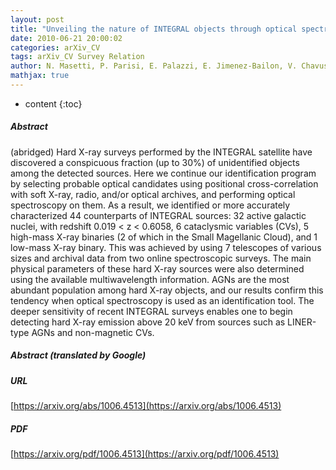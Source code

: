 ```yaml
---
layout: post
title: "Unveiling the nature of INTEGRAL objects through optical spectroscopy. VIII. Identification of 44 newly detected hard X-ray sources"
date: 2010-06-21 20:00:02
categories: arXiv_CV
tags: arXiv_CV Survey Relation
author: N. Masetti, P. Parisi, E. Palazzi, E. Jimenez-Bailon, V. Chavushyan, L. Bassani, A. Bazzano, A.J. Bird, A.J. Dean, P.A. Charles, G. Galaz, R. Landi, A. Malizia, E. Mason, V.A. McBride, D. Minniti, L. Morelli, F. Schiavone, J.B. Stephen, P. Ubertini
mathjax: true
---
```


* content
{:toc}

##### Abstract
(abridged) Hard X-ray surveys performed by the INTEGRAL satellite have discovered a conspicuous fraction (up to 30%) of unidentified objects among the detected sources. Here we continue our identification program by selecting probable optical candidates using positional cross-correlation with soft X-ray, radio, and/or optical archives, and performing optical spectroscopy on them. As a result, we identified or more accurately characterized 44 counterparts of INTEGRAL sources: 32 active galactic nuclei, with redshift 0.019 < z < 0.6058, 6 cataclysmic variables (CVs), 5 high-mass X-ray binaries (2 of which in the Small Magellanic Cloud), and 1 low-mass X-ray binary. This was achieved by using 7 telescopes of various sizes and archival data from two online spectroscopic surveys. The main physical parameters of these hard X-ray sources were also determined using the available multiwavelength information. AGNs are the most abundant population among hard X-ray objects, and our results confirm this tendency when optical spectroscopy is used as an identification tool. The deeper sensitivity of recent INTEGRAL surveys enables one to begin detecting hard X-ray emission above 20 keV from sources such as LINER-type AGNs and non-magnetic CVs.

##### Abstract (translated by Google)


##### URL
[https://arxiv.org/abs/1006.4513](https://arxiv.org/abs/1006.4513)

##### PDF
[https://arxiv.org/pdf/1006.4513](https://arxiv.org/pdf/1006.4513)

